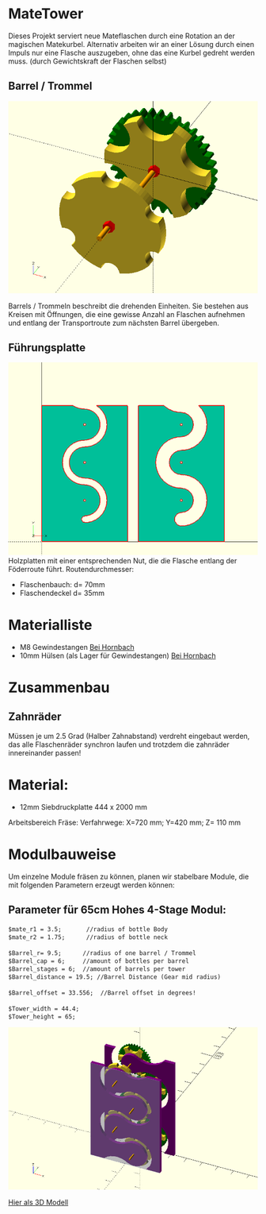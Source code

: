 # MateTower
Dieses Projekt serviert neue Mateflaschen durch eine Rotation an der magischen Matekurbel. Alternativ arbeiten wir an einer Lösung durch einen Impuls nur eine Flasche auszugeben, ohne das eine Kurbel gedreht werden muss. (durch Gewichtskraft der Flaschen selbst)


## Barrel / Trommel
![Barrel Trommel](docu/Barrel.png)

Barrels / Trommeln beschreibt die drehenden Einheiten. Sie bestehen aus Kreisen mit Öffnungen, die eine gewisse Anzahl an Flaschen aufnehmen und entlang der Transportroute zum nächsten Barrel übergeben.

## Führungsplatte
![Barrel Trommel](docu/Fuehrungsplatte.png)
Holzplatten mit einer entsprechenden Nut, die die Flasche entlang der Föderroute führt.
Routendurchmesser:
* Flaschenbauch: d= 70mm
* Flaschendeckel d= 35mm

# Materialliste
* M8 Gewindestangen
[Bei Hornbach](http://www.hornbach.de/shop/Gewindestange-1-m-DIN-976-M8-galv-verzinkt/3831308/artikel.html)
* 10mm Hülsen (als Lager für Gewindestangen)
[Bei Hornbach](http://www.hornbach.de/shop/Rundrohr-Aluminium-silber-10-mm-2-m/736470/artikel.html)

# Zusammenbau
## Zahnräder
Müssen je um 2.5 Grad (Halber Zahnabstand) verdreht eingebaut werden, das alle Flaschenräder synchron laufen und trotzdem die zahnräder innereinander passen!

# Material:
* 12mm Siebdruckplatte
444 x 2000 mm

Arbeitsbereich Fräse:
Verfahrwege: X=720 mm; Y=420 mm; Z= 110 mm

# Modulbauweise
Um einzelne Module fräsen zu können, planen wir stabelbare Module, die mit folgenden Parametern erzeugt werden können:
## Parameter für 65cm Hohes 4-Stage Modul:
    $mate_r1 = 3.5;       //radius of bottle Body
    $mate_r2 = 1.75;      //radius of bottle neck

    $Barrel_r= 9.5;      //radius of one barrel / Trommel
    $Barrel_cap = 6;     //amount of bottles per barrel
    $Barrel_stages = 6;  //amount of barrels per tower
    $Barrel_distance = 19.5; //Barrel Distance (Gear mid radius)

    $Barrel_offset = 33.556;  //Barrel offset in degrees!

    $Tower_width = 44.4;
    $Tower_height = 65;
![4-Stage Modul](docu/Modul-4Stage.png)

[Hier als 3D Modell](docu/Modul-4Stage.stl)
